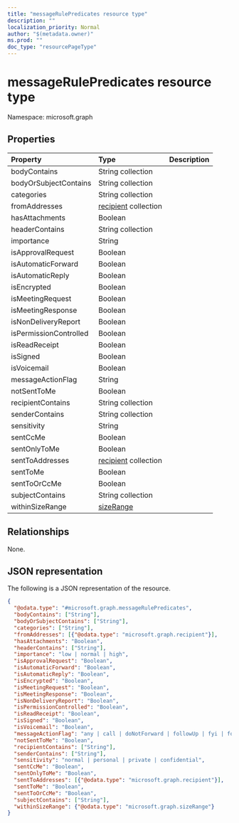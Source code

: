 ```yaml
---
title: "messageRulePredicates resource type"
description: ""
localization_priority: Normal
author: "$(metadata.owner)"
ms.prod: ""
doc_type: "resourcePageType"
---
```


# messageRulePredicates resource type

Namespace: microsoft.graph

## Properties

| Property               | Type                                              | Description |
| :--------------------- | :------------------------------------------------ | :---------- |
| bodyContains           | String collection                                 |             |
| bodyOrSubjectContains  | String collection                                 |             |
| categories             | String collection                                 |             |
| fromAddresses          | [recipient](../resources/recipient.md) collection |             |
| hasAttachments         | Boolean                                           |             |
| headerContains         | String collection                                 |             |
| importance             | String                                            |             |
| isApprovalRequest      | Boolean                                           |             |
| isAutomaticForward     | Boolean                                           |             |
| isAutomaticReply       | Boolean                                           |             |
| isEncrypted            | Boolean                                           |             |
| isMeetingRequest       | Boolean                                           |             |
| isMeetingResponse      | Boolean                                           |             |
| isNonDeliveryReport    | Boolean                                           |             |
| isPermissionControlled | Boolean                                           |             |
| isReadReceipt          | Boolean                                           |             |
| isSigned               | Boolean                                           |             |
| isVoicemail            | Boolean                                           |             |
| messageActionFlag      | String                                            |             |
| notSentToMe            | Boolean                                           |             |
| recipientContains      | String collection                                 |             |
| senderContains         | String collection                                 |             |
| sensitivity            | String                                            |             |
| sentCcMe               | Boolean                                           |             |
| sentOnlyToMe           | Boolean                                           |             |
| sentToAddresses        | [recipient](../resources/recipient.md) collection |             |
| sentToMe               | Boolean                                           |             |
| sentToOrCcMe           | Boolean                                           |             |
| subjectContains        | String collection                                 |             |
| withinSizeRange        | [sizeRange](../resources/sizerange.md)            |             |

## Relationships

None.

## JSON representation

The following is a JSON representation of the resource.

<!-- {
  "blockType": "resource",
  "@odata.type": "microsoft.graph.messageRulePredicates",
}
-->

```json
{
  "@odata.type": "#microsoft.graph.messageRulePredicates",
  "bodyContains": ["String"],
  "bodyOrSubjectContains": ["String"],
  "categories": ["String"],
  "fromAddresses": [{"@odata.type": "microsoft.graph.recipient"}],
  "hasAttachments": "Boolean",
  "headerContains": ["String"],
  "importance": "low | normal | high",
  "isApprovalRequest": "Boolean",
  "isAutomaticForward": "Boolean",
  "isAutomaticReply": "Boolean",
  "isEncrypted": "Boolean",
  "isMeetingRequest": "Boolean",
  "isMeetingResponse": "Boolean",
  "isNonDeliveryReport": "Boolean",
  "isPermissionControlled": "Boolean",
  "isReadReceipt": "Boolean",
  "isSigned": "Boolean",
  "isVoicemail": "Boolean",
  "messageActionFlag": "any | call | doNotForward | followUp | fyi | forward | noResponseNecessary | read | reply | replyToAll | review",
  "notSentToMe": "Boolean",
  "recipientContains": ["String"],
  "senderContains": ["String"],
  "sensitivity": "normal | personal | private | confidential",
  "sentCcMe": "Boolean",
  "sentOnlyToMe": "Boolean",
  "sentToAddresses": [{"@odata.type": "microsoft.graph.recipient"}],
  "sentToMe": "Boolean",
  "sentToOrCcMe": "Boolean",
  "subjectContains": ["String"],
  "withinSizeRange": {"@odata.type": "microsoft.graph.sizeRange"}
}
```
